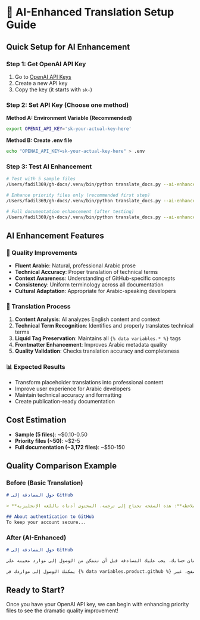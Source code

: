 # 🤖 AI-Enhanced Translation Setup Guide

## Quick Setup for AI Enhancement

### Step 1: Get OpenAI API Key
1. Go to [OpenAI API Keys](https://platform.openai.com/api-keys)
2. Create a new API key
3. Copy the key (it starts with `sk-`)

### Step 2: Set API Key (Choose one method)

**Method A: Environment Variable (Recommended)**
```bash
export OPENAI_API_KEY='sk-your-actual-key-here'
```

**Method B: Create .env file**
```bash
echo "OPENAI_API_KEY=sk-your-actual-key-here" > .env
```

### Step 3: Test AI Enhancement
```bash
# Test with 5 sample files
/Users/fadil369/gh-docs/.venv/bin/python translate_docs.py --ai-enhance --sample 5

# Enhance priority files only (recommended first step)
/Users/fadil369/gh-docs/.venv/bin/python translate_docs.py --ai-enhance --priority-only

# Full documentation enhancement (after testing)
/Users/fadil369/gh-docs/.venv/bin/python translate_docs.py --ai-enhance
```

## AI Enhancement Features

### 🎯 Quality Improvements
- **Fluent Arabic**: Natural, professional Arabic prose
- **Technical Accuracy**: Proper translation of technical terms
- **Context Awareness**: Understanding of GitHub-specific concepts
- **Consistency**: Uniform terminology across all documentation
- **Cultural Adaptation**: Appropriate for Arabic-speaking developers

### 🚀 Translation Process
1. **Content Analysis**: AI analyzes English content and context
2. **Technical Term Recognition**: Identifies and properly translates technical terms
3. **Liquid Tag Preservation**: Maintains all `{% data variables.* %}` tags
4. **Frontmatter Enhancement**: Improves Arabic metadata quality
5. **Quality Validation**: Checks translation accuracy and completeness

### 📊 Expected Results
- Transform placeholder translations into professional content
- Improve user experience for Arabic developers
- Maintain technical accuracy and formatting
- Create publication-ready documentation

## Cost Estimation
- **Sample (5 files)**: ~$0.10-0.50
- **Priority files (~50)**: ~$2-5
- **Full documentation (~3,172 files)**: ~$50-150

## Quality Comparison Example

### Before (Basic Translation)
```markdown
# حول المصادقة إلى GitHub

> **ملاحظة**: هذه الصفحة تحتاج إلى ترجمة. المحتوى أدناه باللغة الإنجليزية.

## About authentication to GitHub
To keep your account secure...
```

### After (AI-Enhanced)
```markdown
# حول المصادقة إلى GitHub

للحفاظ على أمان حسابك، يجب عليك المصادقة قبل أن تتمكن من الوصول إلى موارد معينة على {% data variables.product.github %}. عندما تصادق إلى {% data variables.product.github %}، فإنك تقدم أو تؤكد بيانات اعتماد فريدة لك لإثبات أنك بالضبط من تدعي أنك.

يمكنك الوصول إلى مواردك في {% data variables.product.github %} بطرق متنوعة: في المتصفح، عبر {% data variables.product.prodname_desktop %} أو تطبيق سطح مكتب آخر، مع الـ API، أو عبر سطر الأوامر...
```

## Ready to Start?

Once you have your OpenAI API key, we can begin with enhancing priority files to see the dramatic quality improvement!